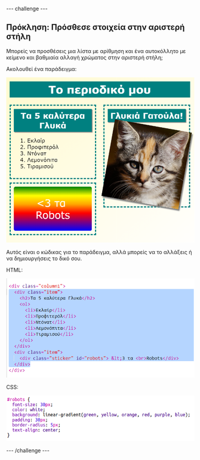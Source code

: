 --- challenge ---

## Πρόκληση: Πρόσθεσε στοιχεία στην αριστερή στήλη

Μπορείς να προσθέσεις μια λίστα με αρίθμηση και ένα αυτοκόλλητο με κείμενο και βαθμιαία αλλαγή χρώματος στην αριστερή στήλη;

Ακολουθεί ένα παράδειγμα:

![screenshot](images/magazine-challenge1-example.png)

Αυτός είναι ο κώδικας για το παράδειγμα, αλλά μπορείς να το αλλάξεις ή να δημιουργήσεις το δικό σου.

HTML:

![screenshot](images/magazine-challenge1.png)

CSS:

![screenshot](images/magazine-challenge1-style.png)

--- /challenge ---